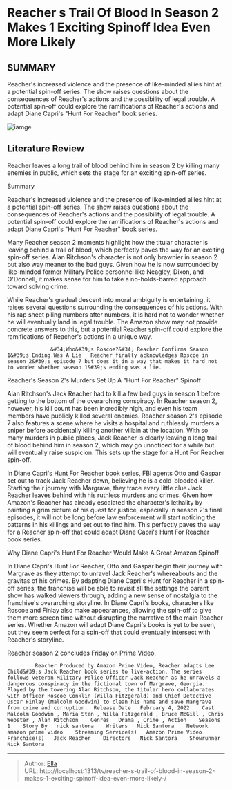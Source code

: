 # Reacher s Trail Of Blood In Season 2 Makes 1 Exciting Spinoff Idea Even More Likely 


## SUMMARY 



  Reacher&#39;s increased violence and the presence of like-minded allies hint at a potential spin-off series.   The show raises questions about the consequences of Reacher&#39;s actions and the possibility of legal trouble.   A potential spin-off could explore the ramifications of Reacher&#39;s actions and adapt Diane Capri&#39;s &#34;Hunt For Reacher&#34; book series.  

![iamge](https://static1.srcdn.com/wordpress/wp-content/uploads/2024/01/28_reacher.jpg)

## Literature Review
Reacher leaves a long trail of blood behind him in season 2 by killing many enemies in public, which sets the stage for an exciting spin-off series.





Summary

  Reacher&#39;s increased violence and the presence of like-minded allies hint at a potential spin-off series.   The show raises questions about the consequences of Reacher&#39;s actions and the possibility of legal trouble.   A potential spin-off could explore the ramifications of Reacher&#39;s actions and adapt Diane Capri&#39;s &#34;Hunt For Reacher&#34; book series.  







Many Reacher season 2 moments highlight how the titular character is leaving behind a trail of blood, which perfectly paves the way for an exciting spin-off series. Alan Ritchson&#39;s character is not only brawnier in season 2 but also way meaner to the bad guys. Given how he is now surrounded by like-minded former Military Police personnel like Neagley, Dixon, and O&#39;Donnell, it makes sense for him to take a no-holds-barred approach toward solving crime.

While Reacher&#39;s gradual descent into moral ambiguity is entertaining, it raises several questions surrounding the consequences of his actions. With his rap sheet piling numbers after numbers, it is hard not to wonder whether he will eventually land in legal trouble. The Amazon show may not provide concrete answers to this, but a potential Reacher spin-off could explore the ramifications of Reacher&#39;s actions in a unique way.

                  &#34;Who&#39;s Roscoe?&#34; Reacher Confirms Season 1&#39;s Ending Was A Lie   Reacher finally acknowledges Roscoe in season 2&#39;s episode 7 but does it in a way that makes it hard not to wonder whether season 1&#39;s ending was a lie.    





 Reacher&#39;s Season 2&#39;s Murders Set Up A &#34;Hunt For Reacher&#34; Spinoff 
         

Alan Ritchson&#39;s Jack Reacher had to kill a few bad guys in season 1 before getting to the bottom of the overarching conspiracy. In Reacher season 2, however, his kill count has been incredibly high, and even his team members have publicly killed several enemies. Reacher season 2&#39;s episode 7 also features a scene where he visits a hospital and ruthlessly murders a sniper before accidentally killing another villain at the location. With so many murders in public places, Jack Reacher is clearly leaving a long trail of blood behind him in season 2, which may go unnoticed for a while but will eventually raise suspicion. This sets up the stage for a Hunt For Reacher spin-off.


 




In Diane Capri&#39;s Hunt For Reacher book series, FBI agents Otto and Gaspar set out to track Jack Reacher down, believing he is a cold-blooded killer. Starting their journey with Margrave, they trace every little clue Jack Reacher leaves behind with his ruthless murders and crimes. Given how Amazon&#39;s Reacher has already escalated the character&#39;s lethality by painting a grim picture of his quest for justice, especially in season 2&#39;s final episodes, it will not be long before law enforcement will start noticing the patterns in his killings and set out to find him. This perfectly paves the way for a Reacher spin-off that could adapt Diane Capri&#39;s Hunt For Reacher book series.



 Why Diane Capri&#39;s Hunt For Reacher Would Make A Great Amazon Spinoff 
          

In Diane Capri&#39;s Hunt For Reacher, Otto and Gaspar begin their journey with Margrave as they attempt to unravel Jack Reacher&#39;s whereabouts and the gravitas of his crimes. By adapting Diane Capri&#39;s Hunt for Reacher in a spin-off series, the franchise will be able to revisit all the settings the parent show has walked viewers through, adding a new sense of nostalgia to the franchise&#39;s overarching storyline. In Diane Capri&#39;s books, characters like Roscoe and Finlay also make appearances, allowing the spin-off to give them more screen time without disrupting the narrative of the main Reacher series. Whether Amazon will adapt Diane Capri&#39;s books is yet to be seen, but they seem perfect for a spin-off that could eventually intersect with Reacher&#39;s storyline.






Reacher season 2 concludes Friday on Prime Video.




             Reacher Produced by Amazon Prime Video, Reacher adapts Lee Child&#39;s Jack Reacher book series to live-action. The series follows veteran Military Police Officer Jack Reacher as he unravels a dangerous conspiracy in the fictional town of Margrave, Georgia. Played by the towering Alan Ritchson, the titular hero collaborates with officer Roscoe Conklin (Willa Fitzgerald) and Chief Detective Oscar Finlay (Malcolm Goodwin) to clean his name and save Margrave from crime and corruption.  Release Date   February 4, 2022    Cast   Malcolm Goodwin , Maria Sten , Willa Fitzgerald , Bruce McGill , Chris Webster , Alan Ritchson    Genres   Drama , Crime , Action    Seasons   1    Story By   nick santora    Writers   Nick Santora    Network   amazon prime video    Streaming Service(s)   Amazon Prime Video    Franchise(s)   Jack Reacher    Directors   Nick Santora    Showrunner   Nick Santora       


---

> Author: [Ella](https://instagram.hk.cn/)  
> URL: http://localhost:1313/tv/reacher-s-trail-of-blood-in-season-2-makes-1-exciting-spinoff-idea-even-more-likely-/  

